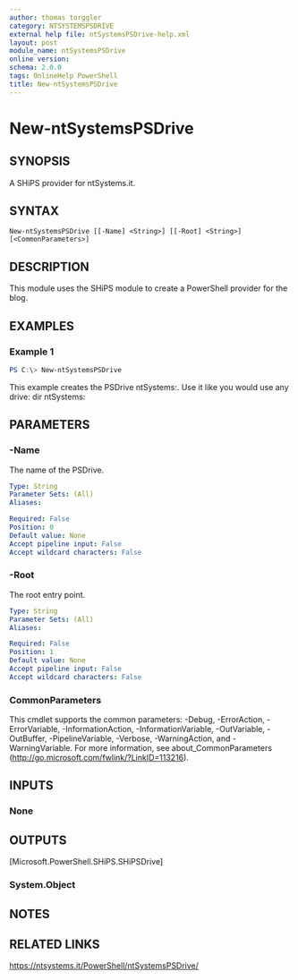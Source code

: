 ```yaml
---
author: thomas torggler
category: NTSYSTEMSPSDRIVE
external help file: ntSystemsPSDrive-help.xml
layout: post
module_name: ntSystemsPSDrive
online version:
schema: 2.0.0
tags: OnlineHelp PowerShell
title: New-ntSystemsPSDrive
---
```


# New-ntSystemsPSDrive

## SYNOPSIS
A SHiPS provider for ntSystems.it.

## SYNTAX

```
New-ntSystemsPSDrive [[-Name] <String>] [[-Root] <String>] [<CommonParameters>]
```

## DESCRIPTION
This module uses the SHiPS module to create a PowerShell provider for the blog. 

## EXAMPLES

### Example 1
```powershell
PS C:\> New-ntSystemsPSDrive
```

This example creates the PSDrive ntSystems:. Use it like you would use any drive: dir ntSystems:

## PARAMETERS

### -Name
The name of the PSDrive.

```yaml
Type: String
Parameter Sets: (All)
Aliases:

Required: False
Position: 0
Default value: None
Accept pipeline input: False
Accept wildcard characters: False
```

### -Root
The root entry point.

```yaml
Type: String
Parameter Sets: (All)
Aliases:

Required: False
Position: 1
Default value: None
Accept pipeline input: False
Accept wildcard characters: False
```

### CommonParameters
This cmdlet supports the common parameters: -Debug, -ErrorAction, -ErrorVariable, -InformationAction, -InformationVariable, -OutVariable, -OutBuffer, -PipelineVariable, -Verbose, -WarningAction, and -WarningVariable.
For more information, see about_CommonParameters (http://go.microsoft.com/fwlink/?LinkID=113216).

## INPUTS

### None

## OUTPUTS

[Microsoft.PowerShell.SHiPS.SHiPSDrive]

### System.Object
## NOTES

## RELATED LINKS

https://ntsystems.it/PowerShell/ntSystemsPSDrive/